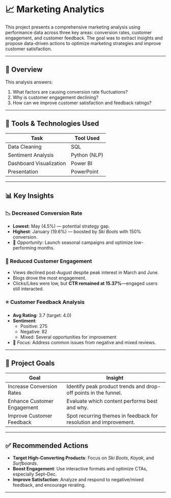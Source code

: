 # 📈 Marketing Analytics

This project presents a comprehensive marketing analysis using performance data across three key areas: conversion rates, customer engagement, and customer feedback. The goal was to extract insights and propose data-driven actions to optimize marketing strategies and improve customer satisfaction.

---

## 🧠 Overview

This analysis answers:
1. What factors are causing conversion rate fluctuations?
2. Why is customer engagement declining?
3. How can we improve customer satisfaction and feedback ratings?

---

## 🧰 Tools & Technologies Used

| Task                       | Tool Used      |
|---------------------------|----------------|
| Data Cleaning             | SQL            |
| Sentiment Analysis        | Python (NLP)   |
| Dashboard Visualization   | Power BI       |
| Presentation              | PowerPoint     |

---

## 📊 Key Insights

### 📉 Decreased Conversion Rate
- **Lowest**: May (4.5%) — potential strategy gap.
- **Highest**: January (19.6%) — boosted by *Ski Boots* with 150% conversion.
- 📌 *Opportunity*: Launch seasonal campaigns and optimize low-performing months.

### 📲 Reduced Customer Engagement
- Views declined post-August despite peak interest in March and June.
- Blogs drove the most engagement.
- Clicks/Likes were low, but **CTR remained at 15.37%**—engaged users still interacted.

### ⭐ Customer Feedback Analysis
- **Avg Rating**: 3.7 (target: 4.0)
- **Sentiment**:
  - Positive: 275
  - Negative: 82
  - Mixed: Several opportunities for improvement
- 📌 *Focus*: Address common issues from negative and mixed reviews.

---

## 🎯 Project Goals

| Goal                         | Insight                                                                 |
|-----------------------------|-------------------------------------------------------------------------|
| Increase Conversion Rates   | Identify peak product trends and drop-off points in the funnel.         |
| Enhance Customer Engagement | Evaluate which content performs best and why.                          |
| Improve Customer Feedback   | Spot recurring themes in feedback for resolution and improvement.       |

---

## ✅ Recommended Actions

- **Target High-Converting Products**: Focus on *Ski Boots*, *Kayak*, and *Surfboards*.
- **Boost Engagement**: Use interactive formats and optimize CTAs, especially Sept–Dec.
- **Improve Satisfaction**: Analyze and respond to negative/mixed feedback, and encourage rerating.

---
